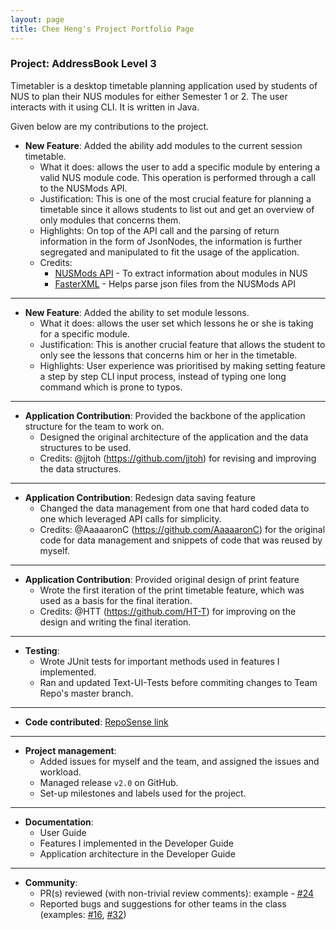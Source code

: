 ```yaml
---
layout: page
title: Chee Heng's Project Portfolio Page
---
```


### Project: AddressBook Level 3

Timetabler is a desktop timetable planning application used by students of NUS to plan their NUS modules for either Semester 1 or 2. The user interacts with it using CLI. It is written in Java.

Given below are my contributions to the project.

* **New Feature**: Added the ability add modules to the current session timetable.
    * What it does: allows the user to add a specific module by entering a valid NUS module code. This operation is performed through a call to the NUSMods API.
    * Justification: This is one of the most crucial feature for planning a timetable since it allows students to list out and get an overview of only modules that concerns them.
    * Highlights: On top of the API call and the parsing of return information in the form of JsonNodes, the information is further segregated and manipulated to fit the usage of the application.
    * Credits:
        - [NUSMods API](https://api.nusmods.com/v2/) - To extract information about modules in NUS
        - [FasterXML](https://github.com/FasterXML/jackson) - Helps parse json files from the NUSMods API

---

* **New Feature**: Added the ability to set module lessons.
    * What it does: allows the user set which lessons he or she is taking for a specific module.
    * Justification: This is another crucial feature that allows the student to only see the lessons that concerns him or her in the timetable.
    * Highlights: User experience was prioritised by making setting feature a step by step CLI input process, instead of typing one long command which is prone to typos.

---
* **Application Contribution**: Provided the backbone of the application structure for the team to work on.
    * Designed the original architecture of the application and the data structures to be used.
    * Credits: @jjtoh (https://github.com/jjtoh) for revising and improving the data structures.

---

* **Application Contribution**: Redesign data saving feature
    * Changed the data management from one that hard coded data to one which leveraged API calls for simplicity.
    * Credits: @AaaaaronC (https://github.com/AaaaaronC) for the original code for data management and snippets of code that was reused by myself.

---
* **Application Contribution**: Provided original design of print feature
    * Wrote the first iteration of the print timetable feature, which was used as a basis for the final iteration.
    * Credits: @HTT (https://github.com/HT-T) for improving on the design and writing the final iteration.

---
* **Testing**:
    * Wrote JUnit tests for important methods used in features I implemented.
    * Ran and updated Text-UI-Tests before commiting changes to Team Repo's master branch.

---

* **Code contributed**: [RepoSense link](https://nus-cs2113-ay2223s1.github.io/tp-dashboard/?search=&sort=groupTitle&sortWithin=title&timeframe=commit&mergegroup=&groupSelect=groupByRepos&breakdown=true&checkedFileTypes=docs~functional-code~test-code~other&since=2022-09-16&tabOpen=true&tabType=authorship&zFR=false&tabAuthor=cheehengk&tabRepo=AY2223S1-CS2113-T17-3%2Ftp%5Bmaster%5D&authorshipIsMergeGroup=false&authorshipFileTypes=docs~functional-code~test-code~other&authorshipIsBinaryFileTypeChecked=false&authorshipIsIgnoredFilesChecked=false)

---

* **Project management**:
    * Added issues for myself and the team, and assigned the issues and workload.
    * Managed release `v2.0` on GitHub.
    * Set-up milestones and labels used for the project.

---
* **Documentation**:
    * User Guide
    * Features I implemented in the Developer Guide
    * Application architecture in the Developer Guide
---
* **Community**:
    * PR(s) reviewed (with non-trivial review comments): example - [\#24](https://github.com/AY2223S1-CS2113-T17-3/tp/pull/24)
    * Reported bugs and suggestions for other teams in the class (examples: [\#16](https://github.com/nus-cs2113-AY2223S1/tp/pull/16), [\#32](https://github.com/nus-cs2113-AY2223S1/tp/pull/32))
